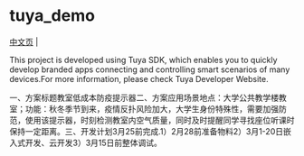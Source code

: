 # tuya_demo

[中文页](README_zh.md) |

This project is developed using Tuya SDK, which enables you to quickly develop branded apps connecting and controlling smart scenarios of many devices.For more information, please check Tuya Developer Website.

一、方案标题教室低成本防疫提示器二、方案应用场景地点：大学公共教学楼教室；功能：秋冬季节到来，疫情反扑风险加大，大学生身份特殊性，需要加强防范，使用该提示器，时刻检测教室内空气质量，同时及时提醒同学寻找座位听课时保持一定距离。三、开发计划3月25前完成.1）2月28前准备物料2）3月1-20日嵌入式开发、云开发3）3月15日前整体调试。
